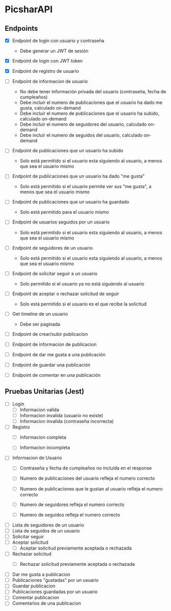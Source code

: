 # PicsharAPI

## Endpoints

- [x] Endpoint de login con usuario y contraseña
  - Debe generar un JWT de sesión
- [x] Endpoint de login con JWT token
- [x] Endpoint de registro de usuario


- [ ] Endpoint de informacion de usuario
  - No debe tener información privada del usuario (contraseña, fecha de cumpleaños)
  - Debe incluir el numero de publicaciones que el usuario ha dado me gusta, calculado on-demand
  - Debe incluir el numero de publicaciones que el usuario ha subido, calculado on-demand
  - Debe incluir el numero de seguidores del usuario, calculado on-demand
  - Debe incluir el numero de seguidos del usuario, calculado on-demand
- [ ] Endpoint de publicaciones que un usuario ha subido
  - Solo está permitido si el usuario esta siguiendo al usuario, a menos que sea el usuario mismo
- [ ] Endpoint de publicaciones que un usuario ha dado "me gusta"
  - Solo está permitido si el usuario permite ver sus "me gusta", a menos que sea el usuario mismo
- [ ] Endpoint de publicaciones que un usuario ha guardado
  - Solo está permitido para el usuario mismo
- [ ] Endpoint de usuarios seguidos por un usuario
  - Solo está permitido si el usuario esta siguiendo al usuario, a menos que sea el usuario mismo
- [ ] Endpoint de seguidores de un usuario
  - Solo está permitido si el usuario esta siguiendo al usuario, a menos que sea el usuario mismo

- [ ] Endpoint de solicitar seguir a un usuario
  - Solo permitido si el usuario ya no está siguiendo al usuario
- [ ] Endpoint de aceptar o rechazar solicitud de seguir
  - Solo está permitido si el usuario es el que recibe la solicitud


- [ ] Get timeline de un usuario
  - Debe ser paginada


- [ ] Endpoint de crear/subir publicacion
- [ ] Endpoint de informacion de publicacion


- [ ] Endpoint de dar me gusta a una publicación
- [ ] Endpoint de guardar una publicación
- [ ] Endpoint de comentar en una publicación


## Pruebas Unitarias (Jest)

- [ ] Login
  - [ ] Informacion valida
  - [ ] Informacion invalida (usuario no existe)
  - [ ] Informacion invalida (contraseña incorrecta)
- [ ] Registro
  - [ ] Informacion completa
  - [ ] Informacion incompleta


- [ ] Informacion de Usuario
  - [ ] Contraseña y fecha de cumpleaños no incluida en el response
  - [ ] Numero de publicaciones del usuario refleja el numero correcto
  - [ ] Numero de publicaciones que le gustan al usuario refleja el numero correcto
  - [ ] Numero de seguidores refleja el numero correcto
  - [ ] Numero de seguidos refleja el numero correcto


- [ ] Lista de seguidores de un usuario
- [ ] Lista de seguidos de un usuario
- [ ] Solicitar seguir
- [ ] Aceptar solicitud
  - [ ] Aceptar solicitud previamente aceptada o rechazada
- [ ] Rechazar solicitud
  - [ ] Rechazar solicitud previamente aceptada o rechazada


- [ ] Dar me gusta a publicacion
- [ ] Publicaciones "gustadas" por un usuario
- [ ] Guardar publicacion
- [ ] Publicaciones guardadas por un usuario
- [ ] Comentar publicacion
- [ ] Comentarios de una publicacion
